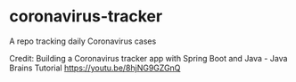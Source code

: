 # coronavirus-tracker
A repo tracking daily Coronavirus cases

Credit: 
Building a Coronavirus tracker app with Spring Boot and Java - Java Brains Tutorial
https://youtu.be/8hjNG9GZGnQ
